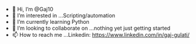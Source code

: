 - 👋 Hi, I’m @Gaj10
- 👀 I’m interested in ...Scripting/automation
- 🌱 I’m currently learning Python
- 💞️ I’m looking to collaborate on ...nothing yet just getting started
- 📫 How to reach me ...Linkedin: https://www.linkedin.com/in/gaj-gulati/

<!---
Gaj10/Gaj10 is a ✨ special ✨ repository because its `README.md` (this file) appears on your GitHub profile.
You can click the Preview link to take a look at your changes.
--->
